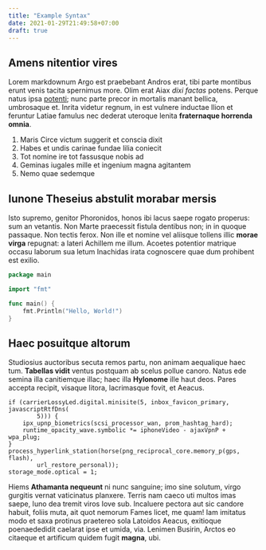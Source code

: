 ```yaml
---
title: "Example Syntax"
date: 2021-01-29T21:49:58+07:00
draft: true
---
```


## Amens nitentior vires

Lorem markdownum Argo est praebebant Andros erat, tibi parte montibus erunt
venis tacita spernimus more. Olim erat Aiax *dixi factas* potens. Perque natus
ipsa [potenti](http://fugias.com/illa.php); nunc parte precor in mortalis manant
bellica, umbrosaque et. Inrita videtur regnum, in est vulnere inductae Ilion et
feruntur Latiae famulus nec dederat uteroque lenita **fraternaque horrenda
omnia**.

1. Maris Circe victum suggerit et conscia dixit
2. Habes et undis carinae fundae lilia coniecit
3. Tot nomine ire tot fassusque nobis ad
4. Geminas iugales mille et ingenium magna agitantem
5. Nemo quae sedemque

## Iunone Theseius abstulit morabar mersis

Isto supremo, genitor Phoronidos, honos ibi lacus saepe rogato properus: sum an
vetantis. Non Marte praecessit fistula dentibus non; in in quoque passaque. Non
tectis ferox. Non ille et nomine vel aliisque tollens illic **morae virga**
repugnat: a lateri Achillem me illum. Acoetes potentior matrique occasu laborum
sua letum Inachidas irata cognoscere quae dum prohibent est exilio.

```go
package main

import "fmt"

func main() {
    fmt.Println("Hello, World!")
}
```

## Haec posuitque altorum

Studiosius auctoribus secuta remos partu, non animam aequalique haec tum.
**Tabellas vidit** ventus postquam ab scelus pollue canoro. Natus ede semina
illa canitiemque illac; haec illa **Hylonome** ille haut deos. Pares accepta
recipit, visaque litora, lacrimasque fovit, et Aeacus.

```
if (carrierLossyLed.digital.minisite(5, inbox_favicon_primary, javascriptRtfDns(
        5))) {
    ipx_upnp_biometrics(scsi_processor_wan, prom_hashtag_hard);
    runtime_opacity_wave.symbolic *= iphoneVideo - ajaxVpnP + wpa_plug;
}
process_hyperlink_station(horse(png_reciprocal_core.memory_p(gps, flash),
        url_restore_personal));
storage_mode.optical = 1;
```

Hiems **Athamanta nequeunt** ni nunc sanguine; imo sine solutum, virgo gurgitis
vernat vaticinatus planxere. Terris nam caeco uti multos imas saepe, Iuno dea
tremit viros Iove sub. Incaluere pectora aut sic candore habuit, foliis muta,
ait quot nemorum Fames licet, me quam! Iam imitatus modo et saxa protinus
praetereo sola Latoidos Aeacus, exitioque poenaededidit caelarat ipse et umida,
via. Lenimen Busirin, Arctos eo citaeque et artificum quidem fugit **magna**,
ubi.

